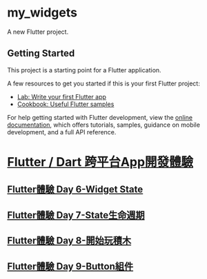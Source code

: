 # my_widgets

A new Flutter project.

## Getting Started

This project is a starting point for a Flutter application.

A few resources to get you started if this is your first Flutter project:

- [Lab: Write your first Flutter app](https://docs.flutter.dev/get-started/codelab)
- [Cookbook: Useful Flutter samples](https://docs.flutter.dev/cookbook)

For help getting started with Flutter development, view the
[online documentation](https://docs.flutter.dev/), which offers tutorials,
samples, guidance on mobile development, and a full API reference.

# [Flutter / Dart 跨平台App開發體驗](https://ithelp.ithome.com.tw/users/20089214/ironman/3872)
## [Flutter體驗 Day 6-Widget State](https://ithelp.ithome.com.tw/articles/10262135)
## [Flutter體驗 Day 7-State生命週期](https://ithelp.ithome.com.tw/articles/10262145)
## [Flutter體驗 Day 8-開始玩積木](https://ithelp.ithome.com.tw/articles/10263750)
## [Flutter體驗 Day 9-Button組件](https://ithelp.ithome.com.tw/articles/10263751)